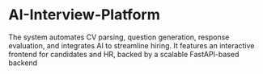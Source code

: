 # AI-Interview-Platform
The system automates CV parsing, question generation, response evaluation, and integrates AI to streamline hiring. It features an interactive frontend for candidates and HR, backed by a scalable FastAPI-based backend

